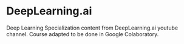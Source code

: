 # DeepLearning.ai 
Deep Learning Specialization content from DeepLearning.ai youtube channel.
Course adapted to be done in Google Colaboratory.
